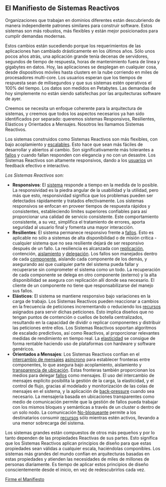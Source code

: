 El Manifiesto de Sistemas Reactivos
----------------------------------

Organizaciones que trabajan en dominios diferentes están descubriendo de manera independiente patrones similares para construir software. Estos sistemas son más robustos, más flexibles y están mejor posicionados para cumplir demandas modernas. 

Estos cambios están sucediendo porque los requerimientos de las aplicaciones han cambiado drásticamente en los últimos años. Sólo unos pocos años atrás, una aplicación grande tenía decenas de servidores, segundos de tiempo de respuesta, horas de mantenimiento fuera de línea y gigabytes en datos. Hoy, las aplicaciones se desplegan en cualquier cosa, desde dispositivos móviles hasta clusters en la nube corriendo en miles de procesadores multi-core. Los usuarios esperan que los tiempos de respuesta sean de milisegundos y que sus sistemas estén operativos el 100% del tiempo. Los datos son medidos en Petabytes. Las demandas de hoy simplemente no están siendo satisfechas por las arquitecturas software de ayer.

Creemos se necesita un enfoque coherente para la arquitectura de sistemas, y creemos que todos los aspectos necesarios ya han sido identificados por separado: queremos sistemas Responsivos, Resilientes, Elásticos y Orientados a Mensajes. Nosotros les llamamos Sistemas Reactivos.

Los sistemas construidos como Sistemas Reactivos son más flexibles, con bajo acoplamiento y [escalables](/glossary.md#Scalability). Esto hace que sean más fáciles de desarrollar y abiertos al cambio. Son significativamente más tolerantes a [fallos](/glossary.md#Failure) y cuando fallan responden con elegancia y no con un desastre. Los Sistemas Reactivos son altamente responsivos, dando a los [usuarios](/glossary.md#User) un feedback efectivo e interactivo.

*Los Sistemas Reactivos son:*

* <a name="Responsivos"></a>**Responsivos**: El [sistema](/glossary.md#System) responde a tiempo en la medida de lo posible. La responsividad es la piedra angular de la usabilidad y la utilidad, pero más que esto, responsividad significa que los problemas pueden ser detectados rápidamente y tratados efectivamente. Los sistemas responsivos se enfocan en proveer tiempos de respuesta rápidos y consistentes, estableciendo límites superiores confiables para así proporcionar una calidad de servicio consistente. Este comportamiento consistente, a su vez, simplifica el tratamiento de errores, aporta seguridad al usuario final y fomenta una mayor interacción.
* <a name="Resilientes"></a>**Resilientes**: El sistema permanece responsivo frente a [fallos](/glossary.md#Failure). Esto es aplicable no sólo a sistemas de alta disponibilidad o de misión crítica - cualquier sistema que no sea resiliente dejará de ser responsivo después de un fallo. La resiliencia es alcanzada con [replicación](/glossary.md#Replication), contención, [aislamiento](/glossary.md#Isolation) y [delegación](/glossary.md#Delegation). Los fallos son manejados dentro de cada [componente](/glossary.md#Component), aislando cada componente de los demás, y asegurando así que cualquier parte del sistema pueda fallar y recuperarse sin comprometer el sistema como un todo. La recuperación de cada componente se delega en otro componente (externo) y la alta disponibilidad se asegura con replicación allí donde sea necesario. El cliente de un componente no tiene que responsabilizarse del manejo sus fallos.
* <a name="Elasticos"></a>**Elásticos**: El sistema se mantiene responsivo bajo variaciones en la carga de trabajo. Los Sistemas Reactivos pueden reaccionar a cambios en la frecuencia de peticiones incrementando o reduciendo los [recursos](/glossary.md#Resource) asignados para servir dichas peticiones. Esto implica diseños que no tengan puntos de contención o cuellos de botella centralizados, resultando en la capacidad de dividir o replicar componentes y distribuir las peticiones entre ellos. Los Sistemas Reactivos soportan algoritmos de escalado predictivos, así como Reactivos, al proporcionar relevantes medidas de rendimiento en tiempo real. La [elasticidad](/glossary.md#Elasticity) se consigue de forma rentable haciendo uso de plataformas con hardware y software genéricos.
* <a name="Orientados-a-Mensajes"></a>**Orientados a Mensajes**: Los Sistemas Reactivos confían en el [intercambio de mensajes](/glossary.md#Message-Driven) [asíncrono](/glossary.md#Asynchronous) para establecer fronteras entre componentes, lo que asegura bajo acoplamiento, aislamiento y [transparencia de ubicación](/glossary.md#Location-Transparency). Estas fronteras también proporcionan los medios para delegar [fallos](/glossary.md#Failure) como mensajes. El uso del intercambio de mensajes explícito posibilita la gestión de la carga, la elasticidad, y el control de flujo, gracias al modelado y monitorización de las colas de mensajes en el sistema, y la aplicación de [back-pressure](/glossary.md#Back-Pressure) cuando sea necesario. La mensajería basada en ubicaciones transparentes como medio de comunicación permite que la gestión de fallos pueda trabajar con los mismos bloques y semánticas a través de un cluster o dentro de un solo nodo. La comunicación [No-bloqueante](/glossary.md#Non-Blocking) permite a los destinatarios consumir [recursos](/glossary.md#Resource) sólo mientras estén activos, llevando a una menor sobrecarga del sistema.

Los sistemas grandes están compuestos de otros más pequeños y por lo tanto dependen de las propiedades Reactivas de sus partes. Esto significa que los Sistemas Reactivos aplican principios de diseño para que estas propiedades sean válidas a cualquier escala, haciéndolas componibles. Los sistemas más grandes del mundo confían en arquitecturas basadas en estas propiedades y atienden las necesidades de miles de millones de personas diariamente. Es tiempo de aplicar estos principios de diseño conscientemente desde el inicio, en vez de redescubrirlos cada vez.

[Firme el Manifiesto](http://www.reactivemanifesto.org/es#sign-button)
